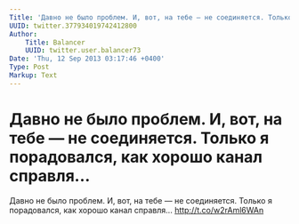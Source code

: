```yaml
---
Title: 'Давно не было проблем. И, вот, на тебе — не соединяется. Только я порадовался, как хорошо канал справля...'
UUID: twitter.377934019742412800
Author:
    Title: Balancer
    UUID: twitter.user.balancer73
Date: 'Thu, 12 Sep 2013 03:17:46 +0400'
Type: Post
Markup: Text
---
```


# Давно не было проблем. И, вот, на тебе — не соединяется. Только я порадовался, как хорошо канал справля...

Давно не было проблем. И, вот, на тебе — не соединяется.
Только я порадовался, как хорошо канал справля...
http://t.co/w2rAml6WAn